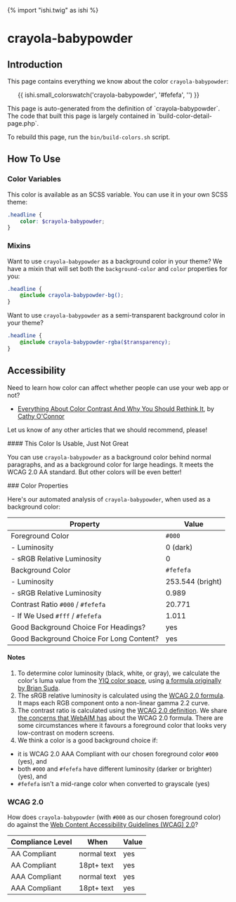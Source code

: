 {% import "ishi.twig" as ishi %}
# crayola-babypowder

## Introduction

This page contains everything we know about the color `crayola-babypowder`:

<div class="grid">
    <div class="cell">
        <div class="swatch">
            <ul>
                {{ ishi.small_colorswatch('crayola-babypowder', '#fefefa', '') }}
            </ul>
        </div>
    </div>
</div>

<div class="callout attention" markdown="1">
This page is auto-generated from the definition of `crayola-babypowder`. The code that built this page is largely contained in `build-color-detail-page.php`.

To rebuild this page, run the `bin/build-colors.sh` script.
</div>

## How To Use

### Color Variables

This color is available as an SCSS variable. You can use it in your own SCSS theme:

```scss
.headline {
    color: $crayola-babypowder;
}
```

### Mixins

Want to use `crayola-babypowder` as a background color in your theme? We have a mixin that will set both the `background-color` and `color` properties for you:

```scss
.headline {
    @include crayola-babypowder-bg();
}
```

Want to use `crayola-babypowder` as a semi-transparent background color in your theme?

```scss
.headline {
    @include crayola-babypowder-rgba($transparency);
}
```

## Accessibility

Need to learn how color can affect whether people can use your web app or not?

* [Everything About Color Contrast And Why You Should Rethink It](https://www.smashingmagazine.com/2014/10/color-contrast-tips-and-tools-for-accessibility/), by [Cathy O'Connor](http://www.twitter.com/cagocon)

Let us know of any other articles that we should recommend, please!
<div class="callout warning" markdown="1">
#### This Color Is Usable, Just Not Great

You can use `crayola-babypowder` as a background color behind normal paragraphs, and as a background color for large headings. It meets the WCAG 2.0 AA standard. But other colors will be even better!
</div>
### Color Properties

Here's our automated analysis of `crayola-babypowder`, when used as a background color:

Property | Value
---------|------
Foreground Color | `#000`
- Luminosity | 0 (dark)
- sRGB Relative Luminosity | 0
Background Color | `#fefefa`
- Luminosity | 253.544 (bright)
- sRGB Relative Luminosity | 0.989
Contrast Ratio `#000` / `#fefefa` | 20.771
- If We Used `#fff` / `#fefefa` | 1.011
Good Background Choice For Headings? | yes
Good Background Choice For Long Content? | yes

#### Notes

1. To determine color luminosity (black, white, or gray), we calculate the color's luma value from the [YIQ color space](https://en.wikipedia.org/wiki/YIQ), using [a formula originally by Brian Suda](https://24ways.org/2010/calculating-color-contrast/).
1. The sRGB relative luminosity is calculated using the [WCAG 2.0 formula](https://www.w3.org/TR/WCAG20/#relativeluminancedef). It maps each RGB component onto a non-linear gamma 2.2 curve.
1. The contrast ratio is calculated using the [WCAG 2.0 definition](https://www.w3.org/TR/2008/REC-WCAG20-20081211/#contrast-ratiodef). We share [the concerns that WebAIM has](http://webaim.org/blog/wcag-2-1-feedback/) about the WCAG 2.0 formula. There are some circumstances where it favours a foreground color that looks very low-contrast on modern screens.
1. We think a color is a good background choice if:
  - it is WCAG 2.0 AAA Compliant with our chosen foreground color `#000` (yes), and
  - both `#000` and `#fefefa` have different luminosity (darker or brighter) (yes), and
  - `#fefefa` isn't a mid-range color when converted to grayscale (yes)

### WCAG 2.0

How does `crayola-babypowder` (with `#000` as our chosen foreground color) do against the [Web Content Accessibility Guidelines (WCAG) 2.0](https://www.w3.org/TR/WCAG20/)?

Compliance Level | When | Value
-----------------|------|------
AA Compliant | normal text | yes
AA Compliant | 18pt+ text | yes
AAA Compliant | normal text | yes
AAA Compliant | 18pt+ text | yes